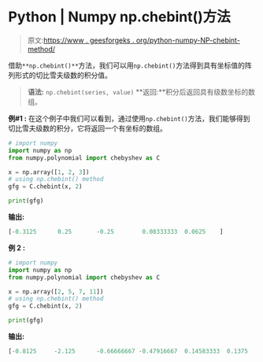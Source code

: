 # Python | Numpy np.chebint()方法

> 原文:[https://www . geesforgeks . org/python-numpy-NP-chebint-method/](https://www.geeksforgeeks.org/python-numpy-np-chebint-method/)

借助`**np.chebint()**`方法，我们可以用`np.chebint()`方法得到具有坐标值的阵列形式的切比雪夫级数的积分值。

> **语法:** `np.chebint(series, value)`
> **返回:**积分后返回具有级数坐标的数组。

**例#1 :**
在这个例子中我们可以看到，通过使用`np.chebint()`方法，我们能够得到切比雪夫级数的积分，它将返回一个有坐标的数组。

```py
# import numpy
import numpy as np
from numpy.polynomial import chebyshev as C

x = np.array([1, 2, 3])
# using np.chebint() method
gfg = C.chebint(x, 2)

print(gfg)
```

**输出:**

```py
[-0.3125      0.25       -0.25        0.08333333  0.0625    ]

```

**例 2 :**

```py
# import numpy
import numpy as np
from numpy.polynomial import chebyshev as C

x = np.array([2, 5, 7, 11])
# using np.chebint() method
gfg = C.chebint(x, 2)

print(gfg)
```

**输出:**

```py
[-0.8125     -2.125      -0.66666667 -0.47916667  0.14583333  0.1375    ]

```